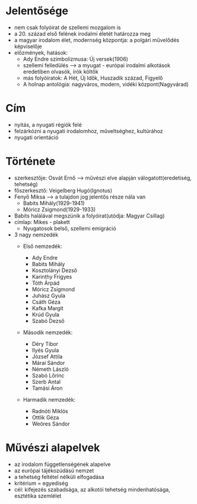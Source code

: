 # Jelentősége

- nem csak folyóirat de szellemi mozgalom is
- a 20. század első felének irodalmi életét határozza meg
- a magyar irodalom élet, modernség központja: a polgári művelődés képviselője
- előzmények, hatások:
    - Ady Endre szimbolizmusa: Új versek(1906)
    - szellemi felledülés --> a myugat - európai irodalmi alkotások eredetiben olvasók, írók költők
    - más folyóiratok: A Hét, Új Idők, Huszadik század, Figyelő
    - A holnap antológia: nagyváros, modern, vidéki központ(Nagyvárad)

# Cím

- nyitás, a nyugati régiók felé
- felzárkózni a nyugati irodalomhoz, műveltséghez, kultúrához
- nyugati orientáció

# Története

- szerkesztője: Osvát Ernő --> művészi elve alapján válogatott(eredetiség, tehetség)
- főszerkesztő: Veigelberg Hugó(Ignotus)
- Fenyő Miksa --> a tulajdon jog jelentős része nála van
    - Babits Mihály(1929-1941)
    - Móricz Zsigmond(1929-1933)
- Babits halálával megszünik a folyóirat(utódja: Magyar Csillag)
- címlap: Mikes - plakett
    - Nyugatosok belső, szellemi emigráció
- 3 nagy nemzedék
    - Első nemzedék:
         - Ady Endre
         - Babits Mihály
         - Kosztolányi Dezső
         - Karinthy Frigyes
         - Tóth Árpád
         - Móricz Zsigmond
         - Juhász Gyula
         - Csáth Géza
         - Kafka Margit
         - Krúd Gyula
         - Szabó Dezső
           
    - Második nemzedék:
         - Déry Tibor
         - Ilyés Gyula
         - József Attila
         - Márai Sándor
         - Németh László
         - Szabó Lőrinc
         - Szerb Antal
         - Tamási Áron
           
    - Harmadik nemzedék:
         - Radnóti Miklós
         - Ottlik Géza
         - Weöres Sándor

# Művészi alapelvek

- az irodalom függetlenségének alapelve
- az európai tájékozúdású nemzet
- a tehetség feltétel nélküli elfogadása
- kritérium = egyediség
- cél: kifejezés szabadsága, az alkotói tehetség mindenhatósága, esztétika szemlélet
